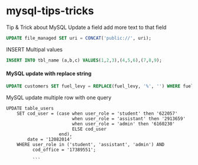 # mysql-tips-tricks
Tip &amp; Trick about MySQL
Update a field add more text to that field
```sql
UPDATE file_managed SET uri = CONCAT('public://', uri);
```

INSERT Multipal values
```sql
INSERT INTO tbl_name (a,b,c) VALUES(1,2,3),(4,5,6),(7,8,9);
```
#### MySQL update with replace string
```sql
UPDATE customers SET fuel_levy = REPLACE(fuel_levy, '%', '') WHERE fuel_levy LIKE '%\%';
```

MySQL update multiple row with one query

```
UPDATE table_users
    SET cod_user = (case when user_role = 'student' then '622057'
                         when user_role = 'assistant' then '2913659'
                         when user_role = 'admin' then '6160230'
                         ELSE cod_user 
                    end),
        date = '12082014'
    WHERE user_role in ('student', 'assistant', 'admin') AND
          cod_office = '17389551';
          
          ```
